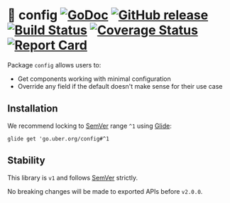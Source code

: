 # :fishing_pole_and_fish: config [![GoDoc][doc-img]][doc] [![GitHub release][release-img]][release] [![Build Status][ci-img]][ci] [![Coverage Status][cov-img]][cov] [![Report Card][report-card-img]][report-card]

Package `config` allows users to:

* Get components working with minimal configuration
* Override any field if the default doesn't make sense for their use case

## Installation
We recommend locking to [SemVer](http://semver.org/) range `^1` using
[Glide](https://github.com/Masterminds/glide):

```
glide get 'go.uber.org/config#^1
```

## Stability

This library is `v1` and follows [SemVer](http://semver.org/) strictly.

No breaking changes will be made to exported APIs before `v2.0.0`.

[doc-img]: http://img.shields.io/badge/GoDoc-Reference-blue.svg
[doc]: https://godoc.org/go.uber.org/config

[release-img]: https://img.shields.io/github/release/uber-go/config.svg
[release]: https://github.com/uber-go/config/releases

[ci-img]: https://img.shields.io/travis/uber-go/config/master.svg
[ci]: https://travis-ci.org/uber-go/config/branches

[cov-img]: https://codecov.io/gh/uber-go/config/branch/master/graph/badge.svg
[cov]: https://codecov.io/gh/uber-go/config/branch/master

[report-card]: https://goreportcard.com/report/github.com/uber-go/config
[report-card-img]: https://goreportcard.com/badge/github.com/uber-go/config
